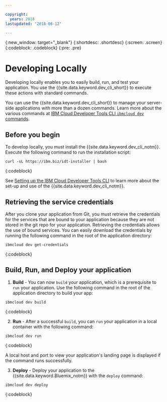 ```yaml
---

copyright:
  years: 2018
lastupdated: "2018-06-12"

---
```

{:new_window: target="_blank"}
{:shortdesc: .shortdesc}
{:screen: .screen}
{:codeblock: .codeblock}
{:pre: .pre}

# Developing Locally

Developing locally enables you to easily build, run, and test your application. You use the {{site.data.keyword.dev_cli_short}} to execute these actions with standard commands. 

You can use the {{site.data.keyword.dev_cli_short}} to manage your server-side applications with more than a dozen commands. Learn more about the various commands at [IBM Cloud Developer Tools CLI `ibmcloud dev` commands](/docs/cli/idt/commands.html).

## Before you begin

To develop locally, you must install the {{site.data.keyword.dev_cli_notm}}. Execute the following command to run the installation script:
```
curl -sL https://ibm.biz/idt-installer | bash
```
{:codeblock}

See [Setting up the IBM Cloud Developer Tools CLI](/docs/cli/idt/setting_up_idt.html) to learn more about the set-up and use of the {{site.data.keyword.dev_cli_notm}}.

## Retrieving the service credentials

After you clone your application from Git, you must retrieve the credentials for the services that are bound to your application because they are not stored in the git repo for your application. Retrieving the credentials allows the use of bound services. You can easily download the credentials by running the following command in the root of the application directory:
```
ibmcloud dev get-credentials
```
{:codeblock}

## Build, Run, and Deploy your application

1. **Build** - You can now `build` your application, which is a prerequisite to `run` your application.
  Use the following command in the root of the application directory to build your app:
  ```
  ibmcloud dev build
  ```
  {:codeblock}

2. **Run** - After a successful `build`, you can `run` your application in a local container with the following command:
  ```
  ibmcloud dev run
  ```
  {:codeblock}

  A local host and port to view your application's landing page is displayed if the command runs successfully.

3. **Deploy** - Deploy your application to the {{site.data.keyword.Bluemix_notm}} with the `deploy` command:
  ```
  ibmcloud dev deploy
  ```
  {:codeblock}
